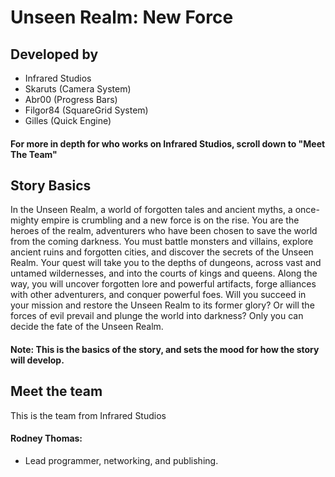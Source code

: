 # Unseen Realm: New Force
## Developed by
- Infrared Studios
- Skaruts (Camera System)
- Abr00 (Progress Bars)
- Filgor84 (SquareGrid System)
- Gilles (Quick Engine)
#### For more in depth for who works on Infrared Studios, scroll down to "Meet The Team"
## Story Basics
In the Unseen Realm, a world of forgotten tales and ancient myths, a once-mighty empire is crumbling and a new force is on the rise. You are the heroes of the realm, adventurers who have been chosen to save the world from the coming darkness. You must battle monsters and villains, explore ancient ruins and forgotten cities, and discover the secrets of the Unseen Realm. Your quest will take you to the depths of dungeons, across vast and untamed wildernesses, and into the courts of kings and queens. Along the way, you will uncover forgotten lore and powerful artifacts, forge alliances with other adventurers, and conquer powerful foes. Will you succeed in your mission and restore the Unseen Realm to its former glory? Or will the forces of evil prevail and plunge the world into darkness? Only you can decide the fate of the Unseen Realm.
#### Note: This is the basics of the story, and sets the mood for how the story will develop.
## Meet the team
This is the team from Infrared Studios
#### Rodney Thomas:
- Lead programmer, networking, and publishing.
#### 
